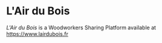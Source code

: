L'Air du Bois
=============

*L'Air du Bois* is a Woodworkers Sharing Platform available at https://www.lairdubois.fr